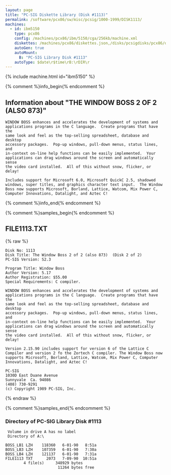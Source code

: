 ```yaml
---
layout: page
title: "PC-SIG Diskette Library (Disk #1113)"
permalink: /software/pcx86/sw/misc/pcsig/1000-1999/DISK1113/
machines:
  - id: ibm5150
    type: pcx86
    config: /machines/pcx86/ibm/5150/cga/256kb/machine.xml
    diskettes: /machines/pcx86/diskettes.json,/disks/pcsigdisks/pcx86/diskettes.json
    autoGen: true
    autoMount:
      B: "PC-SIG Library Disk #1113"
    autoType: $date\r$time\rB:\rDIR\r
---
```


{% include machine.html id="ibm5150" %}

{% comment %}info_begin{% endcomment %}

## Information about "THE WINDOW BOSS 2 OF 2 (ALSO 873)"

    WINDOW BOSS enhances and accelerates the development of systems and
    applications programs in the C language.  Create programs that have the
    same look and feel as the top-selling spreadsheet, database and desktop
    accessory packages.  Pop-up windows, pull-down menus, status lines, and
    in-context on-line help functions can be easily implemented.  Your
    applications can drag windows around the screen and automatically sense
    the video card installed.  All of this without snow, flicker, or
    delay!
    
    Includes support for Microsoft 6.0, Microsoft QuickC 2.5, shadowed
    windows, super titles, and graphics character text input.  The Window
    Boss now supports Microsoft, Borland, Lattice, Watcom, Mix Power C,
    Computer Innovations, Datalight, and Aztec C!
{% comment %}info_end{% endcomment %}

{% comment %}samples_begin{% endcomment %}

## FILE1113.TXT

{% raw %}
```
Disk No: 1113                                                           
Disk Title: The Window Boss 2 of 2 (also 873)  (Disk 2 of 2)            
PC-SIG Version: S2.3                                                    
                                                                        
Program Title: Window Boss                                              
Author Version: 5.17                                                    
Author Registration: $55.00                                             
Special Requirements: C compiler.                                       
                                                                        
WINDOW BOSS enhances and accelerates the development of systems and     
applications programs in the C language.  Create programs that have the 
same look and feel as the top-selling spreadsheet, database and desktop 
accessory packages.  Pop-up windows, pull-down menus, status lines, and 
in-context on-line help functions can be easily implemented.  Your      
applications can drag windows around the screen and automatically sense 
the video card installed.  All of this without snow, flicker, or        
delay!                                                                  
                                                                        
Version 2.15.90 includes support for version 6 of the Lattice C         
Compiler and version 2 fo the Zortech C compiler. The Window Boss now   
supports Microsoft, Borland, Lattice, Watcom, Mix Power C, Computer     
Innovations, Datalight, and Aztec C!                                    
                                                                        
PC-SIG                                                                  
1030D East Duane Avenue                                                 
Sunnyvale  Ca. 94086                                                    
(408) 730-9291                                                          
(c) Copyright 1989 PC-SIG, Inc.                                         
```
{% endraw %}

{% comment %}samples_end{% endcomment %}

### Directory of PC-SIG Library Disk #1113

     Volume in drive A has no label
     Directory of A:\

    BOSS_LB1 LZH    118360   6-01-90   8:51a
    BOSS_LB3 LZH    107359   6-01-90   7:30a
    BOSS_LB4 LZH    121137   6-01-90   7:31a
    FILE1113 TXT      2073   7-09-90  10:51a
            4 file(s)     348929 bytes
                           11264 bytes free
